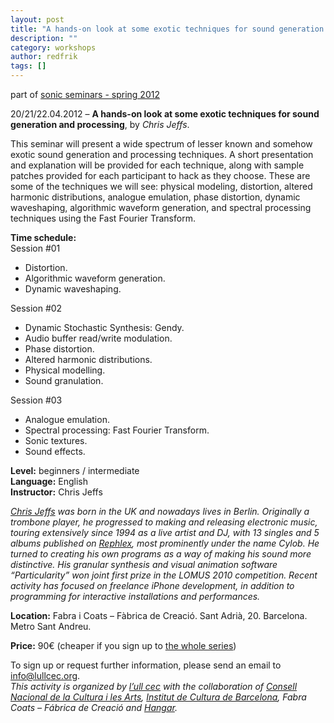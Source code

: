```yaml
---
layout: post
title: "A hands-on look at some exotic techniques for sound generation and processing. Barcelona 20/21/22.04.2012"
description: ""
category: workshops
author: redfrik
tags: []
---
```


<p>part of <a href="http://lullcec.org/en/2012/tallers/seminaris-sonors-primavera-2012/">sonic seminars - spring 2012</a></p>
<p>20/21/22.04.2012 – <strong>A hands-on look at some exotic techniques for sound generation and processing</strong>, by <em>Chris Jeffs</em>.</p>
<p>This seminar will present a wide spectrum of lesser known and somehow exotic sound generation and processing techniques. A short presentation and explanation will be provided for each technique, along with sample patches provided for each participant to hack as they choose. These are some of the techniques we will see: physical modeling, distortion, altered harmonic distributions, analogue emulation, phase distortion, dynamic waveshaping, algorithmic waveform generation, and spectral processing techniques using the Fast Fourier Transform.</p>
<div><strong>Time schedule:</strong></div>
<div>Session #01</div>
<div>
<ul>
<li>Distortion.</li>
<li>Algorithmic waveform generation.</li>
<li>Dynamic waveshaping.</li>
</ul>
</div>
<div>Session #02</div>
<div>
<ul>
<li>Dynamic Stochastic Synthesis: Gendy.</li>
<li>Audio buffer read/write modulation.</li>
<li>Phase distortion.</li>
<li>Altered harmonic distributions.</li>
<li>Physical modelling.</li>
<li>Sound granulation.</li>
</ul>
</div>
<div>Session #03</div>
<div>
<ul>
<li>Analogue emulation.</li>
<li>Spectral processing: Fast Fourier Transform.</li>
<li>Sonic textures.</li>
<li>Sound effects.</li>
</ul>
<div><strong>Level:</strong> beginners / intermediate</div>
<div><strong>Language:</strong> English</div>
<div><strong>Instructor:</strong> Chris Jeffs</div>
</div>
<p><em><a title="Chris Jeffs" href="http://chrisjeffs.com/">Chris Jeffs</a> was born in the UK and nowadays lives in Berlin. Originally a trombone player, he progressed to making and releasing electronic music, touring extensively since 1994 as a live artist and DJ, <em>with 13 singles and 5 albums published on <a title="Rephlex" href="https://en.wikipedia.org/wiki/Rephlex">Rephlex</a>, </em>most prominently under the name Cylob. He turned to creating his own programs as a way of making his sound more distinctive. His granular synthesis and visual animation software “Particularity” won joint first prize in the LOMUS 2010 competition. Recent activity has focused on freelance iPhone development, in addition to programming for interactive installations and performances.</em></p>
<p><strong>Location:</strong> Fabra i Coats – Fàbrica de Creació. Sant Adrià, 20. Barcelona. Metro Sant Andreu.</p>
<p><strong>Price:</strong> 90€ (cheaper if you sign up to <a title="Sonic Seminars - spring 2012" href="http://lullcec.org/en/2012/tallers/seminaris-sonors-primavera-2012/">the whole series</a>)</p>
<div>To sign up or request further information, please send an email to <a href="mailto:info@lullcec.org">info@lullcec.org</a>.</div>
<div><em>This activity is organized by <a href="http://lullcec.org/">l’ull cec</a> with the collaboration of <a href="http://cultura.gencat.cat/conca/">Consell Nacional de la Cultura i les Arts</a>, <a title="ICUB" href="http://barcelonacultura.bcn.cat/institut-de-cultura">Institut de Cultura de Barcelona</a>, Fabra Coats – Fábrica de Creació and <a title="Hangar" href="http://hangar.org/">Hangar</a>.</em></div>
